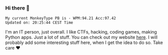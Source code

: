 ### Hi there 👋
<!-- PB START -->
```
My current MonkeyType PB is - WPM:94.21 Acc:97.42
Updated on: 20:25:44 CEST Time
```
<!-- PB END -->
I'm an IT person, just overall. I like CTFs, hacking, coding games, making Python apps. Just a lot of stuff.
You can check out my website [here](https://skill3472.github.io/).
I will probably add some interesting stuff here, when I get the idea to do so. Take care ❤️

